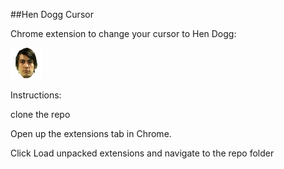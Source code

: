 ##Hen Dogg Cursor 

Chrome extension to change your cursor to Hen Dogg:

![screenshot](./hendogg.png)

Instructions:

clone the repo

Open up the extensions tab in Chrome.

Click Load unpacked extensions and navigate to the repo folder
